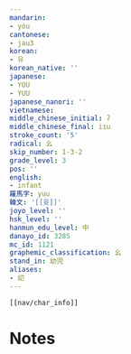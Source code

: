 ```yaml
---
mandarin:
- yòu
cantonese:
- jau3
korean:
- 유
korean_native: ''
japanese:
- YOU
- YUU
japanese_nanori: ''
vietnamese:
middle_chinese_initial: ʔ
middle_chinese_final: iɪu
stroke_count: '5'
radical: 幺
skip_number: 1-3-2
grade_level: 3
pos: ''
english:
- infant
羅馬字: yuu
韓文: '[[윳]]'
joyo_level: ''
hsk_level: ''
hanmun_edu_level: 中
danayo_id: 3285
mc_id: 1121
graphemic_classification: 幺
stand_in: 幼児
aliases:
- 㓜
---
```

```meta-bind-embed
[[nav/char_info]]
```

# Notes
